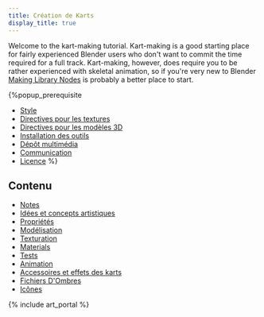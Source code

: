 ```yaml
---
title: Création de Karts
display_title: true
---
```

Welcome to the kart-making tutorial. Kart-making is a good starting place for fairly experienced Blender users who don't want to commit the time required for a full track. Kart-making, however, does require you to be rather experienced with skeletal animation, so if you're very new to Blender [Making Library Nodes](Making_Library_Nodes) is probably a better place to start.

{%popup_prerequisite
* [Style](Style)
* [Directives pour les textures](Texture_Guidelines)
* [Directives pour les modèles 3D](3D_Model_Guidelines)
* [Installation des outils](Installing_Tools)
* [Dépôt multimédia](Media_Repo)
* [Communication](Communication)
* [Licence](Licensing)
%}

## Contenu
* [Notes](Making_Karts:_Notes)
* [Idées et concepts artistiques](Making_Karts:_Ideas_and_Concept_Art)
* [Propriétés](Making_Karts:_Properties)
* [Modélisation](Making_Karts:_Modeling)
* [Texturation](Texturing)
* [Materials](Materials)
* [Tests](Making_Karts:_Testing)
* [Animation](Making_Karts:_Animation)
* [Accessoires et effets des karts](Making_Karts:_Kart_Attachments_and_Effects)
* [Fichiers D'Ombres](Making_Karts:_Shadow_Files)
* [Icônes](Making_Karts:_Icons)

{% include art_portal %}
